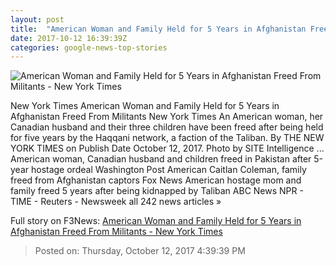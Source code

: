 ```yaml
---
layout: post
title:  "American Woman and Family Held for 5 Years in Afghanistan Freed From Militants - New York Times"
date: 2017-10-12 16:39:39Z
categories: google-news-top-stories
---
```


![American Woman and Family Held for 5 Years in Afghanistan Freed From Militants - New York Times](https://static01.nyt.com/images/2017/10/13/us/13dc-hostage/13dc-hostage-facebookJumbo.jpg)

New York Times American Woman and Family Held for 5 Years in Afghanistan Freed From Militants New York Times An American woman, her Canadian husband and their three children have been freed after being held for five years by the Haqqani network, a faction of the Taliban. By THE NEW YORK TIMES on Publish Date October 12, 2017. Photo by SITE Intelligence ... American woman, Canadian husband and children freed in Pakistan after 5-year hostage ordeal Washington Post American Caitlan Coleman, family freed from Afghanistan captors Fox News American hostage mom and family freed 5 years after being kidnapped by Taliban ABC News NPR - TIME - Reuters - Newsweek all 242 news articles »


Full story on F3News: [American Woman and Family Held for 5 Years in Afghanistan Freed From Militants - New York Times](http://www.f3nws.com/n/YpeHFC)

> Posted on: Thursday, October 12, 2017 4:39:39 PM
